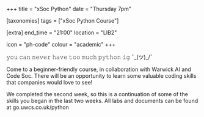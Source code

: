 +++
title = "xSoc Python"
date = "Thursday 7pm"

[taxonomies]
tags = ["xSoc Python Course"]

[extra]
end_time = "21:00"
location = "LIB2"

icon = "ph-code"
colour = "academic"
+++

𝚢𝚘𝚞 𝚌𝚊𝚗 𝚗𝚎𝚟𝚎𝚛 𝚑𝚊𝚟𝚎 𝚝𝚘𝚘 𝚖𝚞𝚌𝚑 𝚙𝚢𝚝𝚑𝚘𝚗 𝚒𝚐 ¯\_(ツ)_/¯

Come to a beginner-friendly course, in collaboration with Warwick AI and Code Soc. There will be an opportunity to learn some valuable coding skills that companies would love to see!

We completed the second week, so this is a continuation of some of the skills you began in the last two weeks. All labs and documents can be found at go.uwcs.co.uk/python
